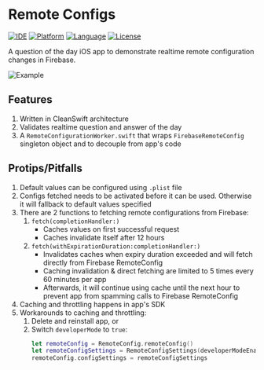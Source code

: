 # Remote Configs

[![IDE](https://img.shields.io/badge/Xcode-9-blue.svg)](https://developer.apple.com/xcode/)
[![Platform](https://img.shields.io/badge/platform-iOS%2011-green.svg)](https://developer.apple.com/ios/)
[![Language](https://img.shields.io/badge/swift-4-orange.svg)](https://swift.org)
[![License](https://img.shields.io/badge/license-MIT-blue.svg)](LICENSE)

A question of the day iOS app to demonstrate realtime remote configuration changes in Firebase.

![Example](http://g.recordit.co/mzHDwdjMEL.gif)

## Features
1. Written in CleanSwift architecture
1. Validates realtime question and answer of the day 
1. A `RemoteConfigurationWorker.swift` that wraps `FirebaseRemoteConfig` singleton object and to decouple from app's code

## Protips/Pitfalls
1. Default values can be configured using `.plist` file
1. Configs fetched needs to be activated before it can be used. Otherwise it will fallback to default values specified
1. There are 2 functions to fetching remote configurations from Firebase:
    1. `fetch(completionHandler:)`
        - Caches values on first successful request
        - Caches invalidate itself after 12 hours
    1. `fetch(withExpirationDuration:completionHandler:)`
        - Invalidates caches when expiry duration exceeded and will fetch directly from Firebase RemoteConfig
        - Caching invalidation & direct fetching are limited to 5 times every 60 minutes per app
        - Afterwards, it will continue using cache until the next hour to prevent app from spamming calls to Firebase RemoteConfig
1. Caching and throttling happens in app's SDK
1. Workarounds to caching and throttling:
    1. Delete and reinstall app, or
    1. Switch `developerMode` to `true`:
        ```Swift
        let remoteConfig = RemoteConfig.remoteConfig()
        let remoteConfigSettings = RemoteConfigSettings(developerModeEnabled: true)
        remoteConfig.configSettings = remoteConfigSettings
        ```
